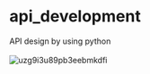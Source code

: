 # api_development
API design by using python<br><br>
![uzg9i3u89pb3eebmkdfi](https://github.com/BKRavindu/api_development/assets/111141635/4ac15848-b94c-470e-b5fb-2c6afc324bb5)
